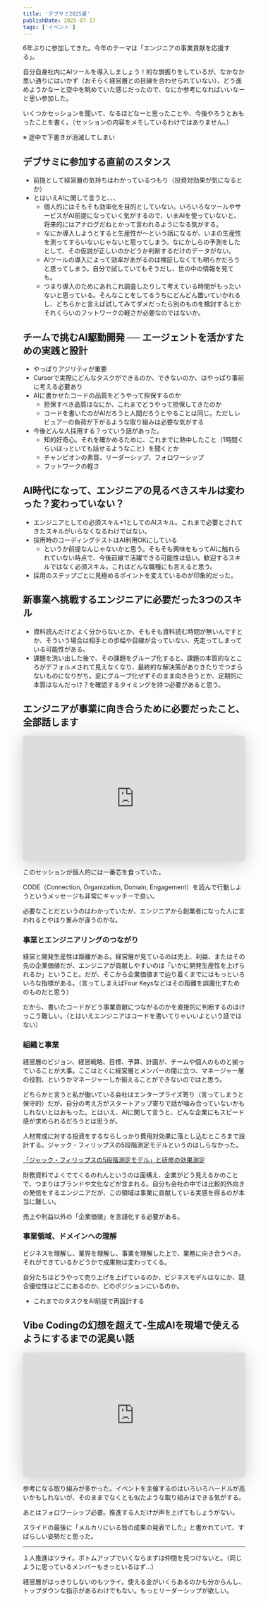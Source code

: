 ```yaml
---
title: 'デブサミ2025夏'
publishDate: 2025-07-17
tags: ['イベント']
---
```


6年ぶりに参加してきた。今年のテーマは「エンジニアの事業貢献を応援する」。

自分自身社内にAIツールを導入しましょう！的な旗振りをしているが、なかなか思い通りにはいかず（おそらく経営層との目線を合わせられていない）、どう進めようかなーと空中を眺めていた感じだったので、なにか参考になればいいなーと思い参加した。

いくつかセッションを聞いて、なるほどなーと思ったことや、今後やろうとおもったことを書く。（セッションの内容をメモしているわけではありません。）

※ 途中で下書きが消滅してしまい

## デブサミに参加する直前のスタンス

*   前提として経営層の気持ちはわかっているつもり（投資対効果が気になるとか）
*   とはいえAIに関して言うと、、、
    *   個人的にはそもそも効率化を目的としていない。いろいろなツールやサービスがAI前提になっていく気がするので、いまAIを使っていないと、将来的にはアナログだねとかって言われるようになる気がする。
    *   なにか導入しようとすると生産性が〜という話になるが、いまの生産性を測ってすらいないじゃないと思ってしまう。なにかしらの予測をしたとして、その仮説が正しいのかどうか判断するだけのデータがない。
    *   AIツールの導入によって効率があがるのは検証しなくても明らかだろうと思ってしまう。自分で試していてもそうだし、世の中の情報を見ても。
    *   つまり導入のためにあれこれ調査したりして考えている時間がもったいないと思っている。そんなことをしてるうちにどんどん置いていかれるし、どちらかと言えば試してみてダメだったら別のものを検討するとかそれくらいのフットワークの軽さが必要なのではないか。

## チームで挑むAI駆動開発 ── エージェントを活かすための実践と設計

*   やっぱりアジリティが重要
*   Cursorで実際にどんなタスクができるのか、できないのか、はやっぱり事前に考える必要あり
*   AIに書かせたコードの品質をどうやって担保するのか
    *   担保すべき品質はなにか、これまでどうやって担保してきたのか
    *   コードを書いたのがAIだろうと人間だろうとやることは同じ。ただしレビュアーの負荷が下がるような取り組みは必要な気がする
*   今後どんな人採用する？っていう話があった。
    *   知的好奇心。それを確かめるために、これまでに熱中したこと（1時間くらいほっといても話せるようなこと）を聞くとか
    *   チャンピオンの素質、リーダーシップ、フォロワーシップ
    *   フットワークの軽さ

## AI時代になって、エンジニアの見るべきスキルは変わった？変わっていない？

*   エンジニアとしての必須スキル+1としてのAIスキル。これまで必要とされてきたスキルがいらなくなるわけではない。
*   採用時のコーディングテストはAI利用OKにしている
    *   というか前提なんじゃないかと思う。そもそも興味をもってAIに触れられていない時点で、今後前線で活躍できる可能性は低い。歓迎するスキルではなく必須スキル。これはどんな職種にも言えると思う。
*   採用のステップごとに見極めるポイントを変えているのが印象的だった。

## 新事業へ挑戦するエンジニアに必要だった3つのスキル

*   資料読んだけどよく分からないとか、そもそも資料読む時間が無いんですとか、そういう場合は相手との歩幅や目線が合っていない、先走ってしまっている可能性がある。
*   課題を洗い出した後で、その課題をグループ化すると、課題の本質的なところがデフォルメされて見えなくなり、最終的な解決策がありきたりでつまらないものになりがち。変にグループ化せずそのまま向き合うとか、定期的に本質はなんだっけ？を確認するタイミングを持つ必要があると思う。

## エンジニアが事業に向き合うために必要だったこと、全部話します

<iframe class="speakerdeck-iframe" frameborder="0" src="https://speakerdeck.com/player/22e2cabd7ded4419b045f5be39fc7a78" title="エンジニアのための事業貢献入門/A business introduction for engineers" allowfullscreen="true" style="border: 0px; background: padding-box padding-box rgba(0, 0, 0, 0.1); margin: 0px; padding: 0px; border-radius: 6px; box-shadow: rgba(0, 0, 0, 0.2) 0px 5px 40px; width: 100%; height: auto; aspect-ratio: 560 / 315;" data-ratio="1.7777777777777777"></iframe>

このセッションが個人的には一番芯を食っていた。

CODE（Connection, Organization, Domain, Engagement）を読んで行動しようというメッセージも非常にキャッチーで良い。

必要なことだというのはわかっていたが、エンジニアから創業者になった人に言われるとやはり重みが違うのかな。

### 事業とエンジニアリングのつながり

経営と開発生産性は距離がある。経営層が見ているのは売上、利益、またはその先の企業価値だが、エンジニアが貢献しやすいのは「いかに開発生産性を上げられるか」ということ。だが、そこから企業価値まで辿り着くまでにはもっといろいろな指標がある。（言ってしまえばFour Keysなどはその距離を誤魔化すためのものだと思う）

だから、書いたコードがどう事業貢献につながるのかを直接的に判断するのはけっこう難しい。（とはいえエンジニアはコードを書いてりゃいいよという話ではない）

### 組織と事業

経営層のビジョン、経営戦略、目標、予算、計画が、チームや個人のものと揃っていることが大事。ここはとくに経営層とメンバーの間に立つ、マネージャー層の役割、というかマネージャーしか揃えることができないのではと思う。

どちらかと言うと私が働いている会社はエンタープライズ寄り（言ってしまうと保守的）だが、自分の考え方がスタートアップ寄りで話が噛み合っていないかもしれないとはおもった。とはいえ、AIに関して言うと、どんな企業にもスピード感が求められるだろうとは思うが。

人材育成に対する投資をするならしっかり費用対効果に落とし込むところまで設計する。ジャック・フィリップスの5段階測定モデルというのはしらなかった。

[「ジャック・フィリップスの5段階測定モデル」と研修の効果測定](https://hrd.php.co.jp/hr-strategy/hrm/5-2.php)

財務資料でよくでてくるのれんというのは面構え、企業がどう見えるかのことで、つまりはブランドや文化などが含まれる。自分も会社の中では比較的外向きの発信をするエンジニアだが、この領域は事業に貢献している実感を得るのが本当に難しい。

売上や利益以外の「企業価値」を言語化する必要がある。

### 事業領域、ドメインへの理解

ビジネスを理解し、業界を理解し、事業を理解した上で、業務に向き合うべき。それができているかどうかで成果物は変わってくる。

自分たちはどうやって売り上げを上げているのか、ビジネスモデルはなにか、競合優位性はどこにあるのか、どのポジションにいるのか。

*   これまでのタスクをAI前提で再設計する

## Vibe Codingの幻想を超えて-生成AIを現場で使えるようにするまでの泥臭い話

<iframe class="speakerdeck-iframe" style="border: 0px; background: rgba(0, 0, 0, 0.1) padding-box; margin: 0px; padding: 0px; border-radius: 6px; box-shadow: rgba(0, 0, 0, 0.2) 0px 5px 40px; width: 100%; height: auto; aspect-ratio: 560 / 315;" frameborder="0" src="https://speakerdeck.com/player/b79135c242624fc99b7bfe2dee63d149" title="Vibe Codingの幻想を超えて-生成AIを現場で使えるようにするまでの泥臭い話.ai" allowfullscreen="true" data-ratio="1.7777777777777777"></iframe>

参考になる取り組みが多かった。イベントを主催するのはいろいろハードルが高いかもしれないが、そのままでなくとも似たような取り組みはできる気がする。

あとはフォロワーシップ必要。推進する人だけが声を上げてもしょうがない。

スライドの最後に「メルカリにいる皆の成果の発表でした」と書かれていて、すばらしい姿勢だと思った。

---

１人推進はツライ。ボトムアップでいくならまずは仲間を見つけないと。（同じように思っているメンバーもきっといるはず…）

経営層がはっきりしないのもツライ。使える金がいくらあるのかも分からんし、トップダウンな指示があるわけでもない。もっとリーダーシップが欲しい。
